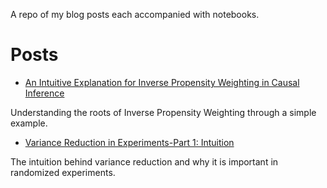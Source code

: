 A repo of my blog posts each accompanied with notebooks.

# Posts

* [An Intuitive Explanation for Inverse Propensity Weighting in Causal Inference](https://medium.com/towards-data-science/an-intuitive-explanation-for-inverse-propensity-weighting-in-causal-inference-459a7e6fa94a)

Understanding the roots of Inverse Propensity Weighting through a simple example.

* [Variance Reduction in Experiments-Part 1: Intuition](https://medium.com/@murat.unal/variance-reduction-in-experiments-part-1-intuition-68b270a0df71)

The intuition behind variance reduction and why it is important in randomized experiments.